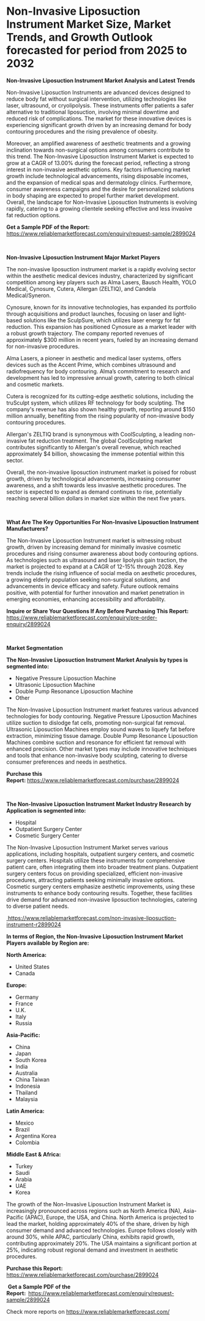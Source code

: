 <p><h1>Non-Invasive Liposuction Instrument Market Size, Market Trends, and Growth Outlook forecasted for period from 2025 to 2032</h1></p><p><strong>Non-Invasive Liposuction Instrument Market Analysis and Latest Trends</strong></p>
<p><p>Non-Invasive Liposuction Instruments are advanced devices designed to reduce body fat without surgical intervention, utilizing technologies like laser, ultrasound, or cryolipolysis. These instruments offer patients a safer alternative to traditional liposuction, involving minimal downtime and reduced risk of complications. The market for these innovative devices is experiencing significant growth driven by an increasing demand for body contouring procedures and the rising prevalence of obesity. </p><p>Moreover, an amplified awareness of aesthetic treatments and a growing inclination towards non-surgical options among consumers contribute to this trend. The Non-Invasive Liposuction Instrument Market is expected to grow at a CAGR of 13.00% during the forecast period, reflecting a strong interest in non-invasive aesthetic options. Key factors influencing market growth include technological advancements, rising disposable incomes, and the expansion of medical spas and dermatology clinics. Furthermore, consumer awareness campaigns and the desire for personalized solutions in body shaping are expected to propel further market development. Overall, the landscape for Non-Invasive Liposuction Instruments is evolving rapidly, catering to a growing clientele seeking effective and less invasive fat reduction options.</p></p>
<p><strong>Get a Sample PDF of the Report:&nbsp;</strong> <a href="https://www.reliablemarketforecast.com/enquiry/request-sample/2899024?utm_campaign=2320&utm_medium=2&utm_source=Github&utm_content=ia&utm_term=15032025&utm_id=non-invasive-liposuction-instrument">https://www.reliablemarketforecast.com/enquiry/request-sample/2899024</a></p>
<p>&nbsp;</p>
<p><strong>Non-Invasive Liposuction Instrument Major Market Players</strong></p>
<p><p>The non-invasive liposuction instrument market is a rapidly evolving sector within the aesthetic medical devices industry, characterized by significant competition among key players such as Alma Lasers, Bausch Health, YOLO Medical, Cynosure, Cutera, Allergan (ZELTIQ), and Candela Medical/Syneron. </p><p>Cynosure, known for its innovative technologies, has expanded its portfolio through acquisitions and product launches, focusing on laser and light-based solutions like the SculpSure, which utilizes laser energy for fat reduction. This expansion has positioned Cynosure as a market leader with a robust growth trajectory. The company reported revenues of approximately $300 million in recent years, fueled by an increasing demand for non-invasive procedures.</p><p>Alma Lasers, a pioneer in aesthetic and medical laser systems, offers devices such as the Accent Prime, which combines ultrasound and radiofrequency for body contouring. Alma’s commitment to research and development has led to impressive annual growth, catering to both clinical and cosmetic markets.</p><p>Cutera is recognized for its cutting-edge aesthetic solutions, including the truSculpt system, which utilizes RF technology for body sculpting. The company's revenue has also shown healthy growth, reporting around $150 million annually, benefiting from the rising popularity of non-invasive body contouring procedures.</p><p>Allergan's ZELTIQ brand is synonymous with CoolSculpting, a leading non-invasive fat reduction treatment. The global CoolSculpting market contributes significantly to Allergan's overall revenue, which reached approximately $4 billion, showcasing the immense potential within this sector.</p><p>Overall, the non-invasive liposuction instrument market is poised for robust growth, driven by technological advancements, increasing consumer awareness, and a shift towards less invasive aesthetic procedures. The sector is expected to expand as demand continues to rise, potentially reaching several billion dollars in market size within the next five years.</p></p>
<p>&nbsp;</p>
<p><strong>What Are The Key Opportunities For Non-Invasive Liposuction Instrument Manufacturers?</strong></p>
<p><p>The Non-Invasive Liposuction Instrument market is witnessing robust growth, driven by increasing demand for minimally invasive cosmetic procedures and rising consumer awareness about body contouring options. As technologies such as ultrasound and laser lipolysis gain traction, the market is projected to expand at a CAGR of 12-15% through 2028. Key trends include the rising influence of social media on aesthetic procedures, a growing elderly population seeking non-surgical solutions, and advancements in device efficacy and safety. Future outlook remains positive, with potential for further innovation and market penetration in emerging economies, enhancing accessibility and affordability.</p></p>
<p><strong>Inquire or Share Your Questions If Any Before Purchasing This Report:</strong> <a href="https://www.reliablemarketforecast.com/enquiry/pre-order-enquiry/2899024?utm_campaign=2320&utm_medium=2&utm_source=Github&utm_content=ia&utm_term=15032025&utm_id=non-invasive-liposuction-instrument">https://www.reliablemarketforecast.com/enquiry/pre-order-enquiry/2899024</a></p>
<p>&nbsp;</p>
<p><strong>Market Segmentation</strong></p>
<p><strong>The Non-Invasive Liposuction Instrument Market Analysis by types is segmented into:</strong></p>
<p><ul><li>Negative Pressure Liposuction Machine</li><li>Ultrasonic Liposuction Machine</li><li>Double Pump Resonance Liposuction Machine</li><li>Other</li></ul></p>
<p><p>The Non-Invasive Liposuction Instrument market features various advanced technologies for body contouring. Negative Pressure Liposuction Machines utilize suction to dislodge fat cells, promoting non-surgical fat removal. Ultrasonic Liposuction Machines employ sound waves to liquefy fat before extraction, minimizing tissue damage. Double Pump Resonance Liposuction Machines combine suction and resonance for efficient fat removal with enhanced precision. Other market types may include innovative techniques and tools that enhance non-invasive body sculpting, catering to diverse consumer preferences and needs in aesthetics.</p></p>
<p><strong>Purchase this Report:&nbsp;</strong><a href="https://www.reliablemarketforecast.com/purchase/2899024?utm_campaign=2320&utm_medium=2&utm_source=Github&utm_content=ia&utm_term=15032025&utm_id=non-invasive-liposuction-instrument">https://www.reliablemarketforecast.com/purchase/2899024</a></p>
<p>&nbsp;</p>
<p><strong>The Non-Invasive Liposuction Instrument Market Industry Research by Application is segmented into:</strong></p>
<p><ul><li>Hospital</li><li>Outpatient Surgery Center</li><li>Cosmetic Surgery Center</li></ul></p>
<p><p>The Non-Invasive Liposuction Instrument Market serves various applications, including hospitals, outpatient surgery centers, and cosmetic surgery centers. Hospitals utilize these instruments for comprehensive patient care, often integrating them into broader treatment plans. Outpatient surgery centers focus on providing specialized, efficient non-invasive procedures, attracting patients seeking minimally invasive options. Cosmetic surgery centers emphasize aesthetic improvements, using these instruments to enhance body contouring results. Together, these facilities drive demand for advanced non-invasive liposuction technologies, catering to diverse patient needs.</p></p>
<p><a href="https://www.reliablemarketforecast.com/non-invasive-liposuction-instrument-r2899024?utm_campaign=2320&utm_medium=2&utm_source=Github&utm_content=ia&utm_term=15032025&utm_id=non-invasive-liposuction-instrument">&nbsp;https://www.reliablemarketforecast.com/non-invasive-liposuction-instrument-r2899024</a></p>
<p><strong>In terms of Region, the Non-Invasive Liposuction Instrument Market Players available by Region are:</strong></p>
<p>
    <p> <strong> North America: </strong>
        <ul>
            <li>United States</li>
            <li>Canada</li>
        </ul>
        </p> 
    <p> <strong> Europe: </strong>
        <ul>
            <li>Germany</li>
            <li>France</li>
            <li>U.K.</li>
            <li>Italy</li>
            <li>Russia</li>
        </ul>
        </p> 
    <p> <strong> Asia-Pacific: </strong>
        <ul>
            <li>China</li>
            <li>Japan</li>
            <li>South Korea</li>
            <li>India</li>
            <li>Australia</li>
            <li>China Taiwan</li>
            <li>Indonesia</li>
            <li>Thailand</li>
            <li>Malaysia</li>
        </ul>
        </p> 
    <p> <strong> Latin America: </strong>
        <ul>
            <li>Mexico</li>
            <li>Brazil</li>
            <li>Argentina Korea</li>
            <li>Colombia</li>
        </ul>
        </p> 
    <p> <strong> Middle East & Africa: </strong>
        <ul>
            <li>Turkey</li>
            <li>Saudi</li>
            <li>Arabia</li>
            <li>UAE</li>
            <li>Korea</li>
        </ul>
    </p>
    </p>
<p><p>The growth of the Non-Invasive Liposuction Instrument Market is increasingly pronounced across regions such as North America (NA), Asia-Pacific (APAC), Europe, the USA, and China. North America is projected to lead the market, holding approximately 40% of the share, driven by high consumer demand and advanced technologies. Europe follows closely with around 30%, while APAC, particularly China, exhibits rapid growth, contributing approximately 20%. The USA maintains a significant portion at 25%, indicating robust regional demand and investment in aesthetic procedures.</p></p>
<p><strong>Purchase this Report: </strong><a href="https://www.reliablemarketforecast.com/purchase/2899024?utm_campaign=2320&utm_medium=2&utm_source=Github&utm_content=ia&utm_term=15032025&utm_id=non-invasive-liposuction-instrument">https://www.reliablemarketforecast.com/purchase/2899024</a></p>
<p>&nbsp;<strong>Get a Sample PDF of the Report:&nbsp;&nbsp;</strong><a href="https://www.reliablemarketforecast.com/enquiry/request-sample/2899024?utm_campaign=2320&utm_medium=2&utm_source=Github&utm_content=ia&utm_term=15032025&utm_id=non-invasive-liposuction-instrument">https://www.reliablemarketforecast.com/enquiry/request-sample/2899024</a></p>
<p><strong></strong></p>
<p>Check more reports on <a href="https://www.reliablemarketforecast.com/?utm_campaign=2320&utm_medium=2&utm_source=Github&utm_content=ia&utm_term=15032025&utm_id=non-invasive-liposuction-instrument">https://www.reliablemarketforecast.com/</a></p>